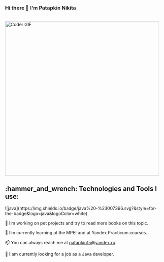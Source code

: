 ### Hi there 👋 I'm Patapkin Nikita

<br>
<img src="https://media.giphy.com/media/SWoSkN6DxTszqIKEqv/giphy.gif" alt="Coder GIF" width="500">

<h2 align="left">:hammer_and_wrench: Technologies and Tools I use:</h2>
<p align="left">
  ![java](https://img.shields.io/badge/java%20-%23007396.svg?&style=for-the-badge&logo=java&logoColor=white)
  </p>


🔭 I’m working on pet projects and try to read more books on this topic.

🌱 I’m currently learning at the MPEI and at Yandex.Practicum courses.

📫 You can always reach me at patapkin15@yandex.ru.

:eyes: I am currently looking for a job as a Java developer.
